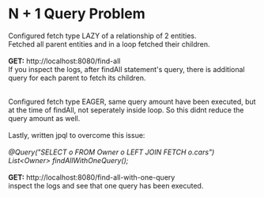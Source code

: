 # N + 1 Query Problem
Configured fetch type LAZY of a relationship of 2 entities. <br/> 
Fetched all parent entities and in a loop fetched their children. <br/><br/>
**GET:** http://localhost:8080/find-all <br/>
If you inspect the logs, after findAll statement's query, there is additional 
query for each parent to fetch its children. <br/> <br/>

Configured fetch type EAGER, same query amount have been executed, but at the 
time of findAll, not seperately inside loop. So this didnt reduce the query amount as well.<br/><br/>
Lastly, written jpql to overcome this issue: <br/><br/>
_@Query("SELECT o FROM Owner o LEFT JOIN FETCH o.cars") <br/>
List\<Owner\> findAllWithOneQuery();_<br/><br/>
**GET:** http://localhost:8080/find-all-with-one-query <br/>
inspect the logs and see that one query has been executed.
